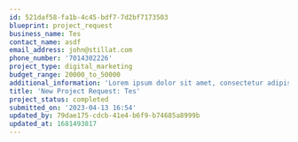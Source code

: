 ```yaml
---
id: 521daf58-fa1b-4c45-bdf7-7d2bf7173503
blueprint: project_request
business_name: Tes
contact_name: asdf
email_address: john@stillat.com
phone_number: '7014302226'
project_type: digital_marketing
budget_range: 20000_to_50000
additional_information: 'Lorem ipsum dolor sit amet, consectetur adipiscing elit, sed do eiusmod tempor incididunt ut labore et dolore magna aliqua. Metus aliquam eleifend mi in nulla posuere sollicitudin aliquam. Nisl rhoncus mattis rhoncus urna neque viverra justo nec ultrices. Arcu cursus vitae congue mauris rhoncus. Integer eget aliquet nibh praesent tristique magna sit amet. Amet risus nullam eget felis eget nunc lobortis mattis. Nec feugiat nisl pretium fusce id velit ut. Id venenatis a condimentum vitae. Sed odio morbi quis commodo odio aenean. Pulvinar pellentesque habitant morbi tristique senectus et netus et malesuada. In cursus turpis massa tincidunt dui ut. Rhoncus est pellentesque elit ullamcorper. Nisi vitae suscipit tellus mauris a diam. Fermentum dui faucibus in ornare quam viverra orci. Quis viverra nibh cras pulvinar mattis nunc sed blandit. Est velit egestas dui id ornare arcu odio. Risus feugiat in ante metus. Est velit egestas dui id ornare. Orci sagittis eu volutpat odio facilisis. Duis at consectetur lorem donec massa sapien.'
title: 'New Project Request: Tes'
project_status: completed
submitted_on: '2023-04-13 16:54'
updated_by: 79dae175-cdcb-41e4-b6f9-b74685a8999b
updated_at: 1681493817
---
```


